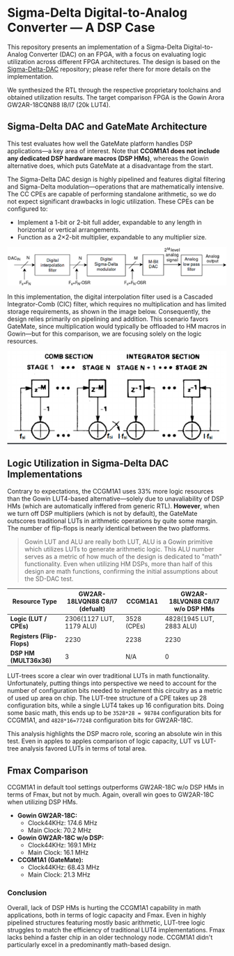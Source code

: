 # Sigma-Delta Digital-to-Analog Converter — A DSP Case

This repository presents an implementation of a Sigma-Delta Digital-to-Analog Converter (DAC) on an FPGA, with a focus on evaluating logic utilization across different FPGA architectures. The design is based on the [Sigma-Delta-DAC](https://github.com/aimamovic6/Sigma-Delta-DAC) repository; please refer there for more details on the implementation.

We synthesized the RTL through the respective proprietary toolchains and obtained utilization results. The target comparison FPGA is the Gowin Arora GW2AR-18CQN88 I8/I7 (20k LUT4).

## Sigma-Delta DAC and GateMate Architecture

This test evaluates how well the GateMate platform handles DSP applications—a key area of interest. Note that **CCGM1A1 does not include any dedicated DSP hardware macros (DSP HMs)**, whereas the Gowin alternative does, which puts GateMate at a disadvantage from the start.

The Sigma-Delta DAC design is highly pipelined and features digital filtering and Sigma-Delta modulation—operations that are mathematically intensive. The CC CPEs are capable of performing standalone arithmetic, so we do not expect significant drawbacks in logic utilization. These CPEs can be configured to:
- Implement a 1-bit or 2-bit full adder, expandable to any length in horizontal or vertical arrangements.
- Function as a 2×2-bit multiplier, expandable to any multiplier size.


![alt text](image.png)  

In this implementation, the digital interpolation filter used is a Cascaded Integrator-Comb (CIC) filter, which requires no multiplication and has limited storage requirements, as shown in the image below. Consequently, the design relies primarily on pipelining and addition. This scenario favors GateMate, since multiplication would typically be offloaded to HM macros in Gowin—but for this comparison, we are focusing solely on the logic resources.


![alt text](image-1.png)


## Logic Utilization in Sigma-Delta DAC Implementations

Contrary to expectations, the CCGM1A1 uses 33% more logic resources than the Gowin LUT4-based alternative—solely due to unavaliability of DSP HMs (which are automatically inffered from generic RTL). **However**, when we turn off DSP multipliers (which is not by default), the GateMate outscores traditional LUTs in arithmetic operations by quite some margin. The number of flip-flops is nearly identical between the two platforms.

>Gowin LUT and ALU are really both LUT, ALU is a Gowin primitive which utilizes LUTs to generate arithmetic logic. This ALU number serves as a metric of how much of the design is dedicated to "math" functionality. Even when utilizing HM DSPs, more than half of this design are math functions, confirming the initial assumptions about the SD-DAC test.

| **Resource Type**         | **GW2AR-18LVQN88 C8/I7 (defualt)** | **CCGM1A1**       |  **GW2AR-18LVQN88 C8/I7 w/o DSP HMs**| 
|---------------------------|-------------------------|-------------------|---------------------------------|
| **Logic (LUT / CPEs)**   | 2306(1127 LUT, 1179 ALU) | 3528 (CPEs)     | 	4828(1945 LUT, 2883 ALU) |
| **Registers (Flip-Flops)**     | 2230                   | 2238       | 2230 |
|**DSP HM (MULT36x36)**       | 3                       | N/A             | 0 |

LUT-trees score a clear win over traditional LUTs in math functionality. Unfortunately, putting things into perspective we need to account for the number of configuration bits needed to implement this circuitry as a metric of used up area on chip. The LUT-tree structure of a CPE takes up 28 configuration bits, while a single LUT4 takes up 16 configuration bits. Doing some basic math, this ends up to be `3528*28 = 98784` configuration bits for CCGM1A1, and `4828*16=77248` configuration bits for GW2AR-18C. 

This analysis highlights the DSP macro role, scoring an absolute win in this test. Even in apples to apples comparison of logic capacity, LUT vs LUT-tree analysis favored LUTs in terms of total area.
## Fmax Comparison
CCGM1A1 in default tool settings outperforms GW2AR-18C w/o DSP HMs in terms of Fmax, but not by much. Again, overall win goes to GW2AR-18C when utilizing DSP HMs.
- **Gowin GW2AR-18C:**  
  - Clock44KHz: 174.6 MHz  
  - Main Clock:  70.2 MHz
- **Gowin GW2AR-18C w/o DSP:**  
  - Clock44KHz: 169.1 MHz  
  - Main Clock:  16.1 MHz
- **CCGM1A1 (GateMate):**  
  - Clock44KHz: 68.43 MHz  
  - Main Clock: 21.3 MHz

### Conclusion

Overall, lack of DSP HMs is hurting the CCGM1A1 capability in math applications, both in terms of logic capacity and Fmax. Even in highly pipelined structures featuring mostly basic arithmetic, LUT-tree logic struggles to match the efficiency of traditional LUT4 implementations. Fmax lacks behind a faster chip in an older technology node. CCGM1A1 didn't particularly excel in a predominantly math-based design. 